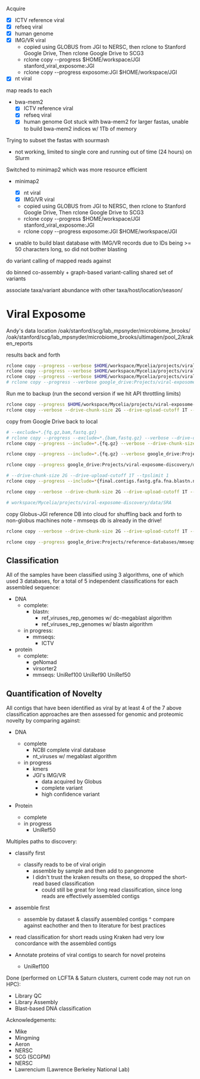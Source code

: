 



Acquire
- [x] ICTV reference viral
- [x] refseq viral
- [x] human genome
- [x] IMG/VR viral
    - copied using GLOBUS from JGI to NERSC, then rclone to Stanford Google Drive, Then rclone Google Drive to SCG3
    - rclone copy --progress $HOME/workspace/JGI stanford_viral_exposome:JGI
    - rclone copy --progress exposome:JGI $HOME/workspace/JGI
- [x] nt viral

map reads to each
- bwa-mem2
    - [x] ICTV reference viral
    - [x] refseq viral
    - [x] human genome
Got stuck with bwa-mem2 for larger fastas, unable to build bwa-mem2 indices w/ 1Tb of memory

Trying to subset the fastas with sourmash
- not working, limited to single core and running out of time (24 hours) on Slurm

Switched to minimap2 which was more resource efficient
- minimap2
    - [x] nt viral
    - [x] IMG/VR viral
    - copied using GLOBUS from JGI to NERSC, then rclone to Stanford Google Drive, Then rclone Google Drive to SCG3
    - rclone copy --progress $HOME/workspace/JGI stanford_viral_exposome:JGI
    - rclone copy --progress exposome:JGI $HOME/workspace/JGI
    
- unable to build blast database with IMG/VR records due to IDs being >= 50 characters long, so did not bother blasting

do variant calling of mapped reads against 

do binned co-assembly + graph-based variant-calling
shared set of variants

associate taxa/variant abundance with other taxa/host/location/season/

# Viral Exposome

Andy's data location
/oak/stanford/scg/lab_mpsnyder/microbiome_brooks/
/oak/stanford/scg/lab_mpsnyder/microbiome_brooks/ultimagen/pool_2/kraken_reports

results back and forth
```bash
rclone copy --progress --verbose $HOME/workspace/Mycelia/projects/viral-exposome-discovery/data/results exposome:viral-exposome-discovery/data/results
rclone copy --progress --verbose $HOME/workspace/Mycelia/projects/viral-exposome-discovery/data/SRA exposome:viral-exposome-discovery/data/SRA
rclone copy --progress --verbose $HOME/workspace/Mycelia/projects/viral-exposome-discovery/data/exposome_data exposome:viral-exposome-discovery/data/exposome_data
# rclone copy --progress --verbose google_drive:Projects/viral-exposome-discovery/data/results $HOME/workspace/Mycelia/projects/viral-exposome-discovery/data/results
```


Run me to backup (run the second version if we hit API throttling limits)
```bash
rclone copy --progress $HOME/workspace/Mycelia/projects/viral-exposome-discovery/data google_drive:Projects/viral-exposome-discovery/data
rclone copy --verbose --drive-chunk-size 2G --drive-upload-cutoff 1T --tpslimit 1 --progress $HOME/workspace/Mycelia/projects/viral-exposome-discovery/data google_drive:Projects/viral-exposome-discovery/data
```
copy from Google Drive back to local
```bash
# --exclude=*.{fq.gz,bam,fastq.gz}
# rclone copy --progress --exclude=*.{bam,fastq.gz} --verbose --drive-chunk-size 2G --drive-upload-cutoff 1T --tpslimit 1 google_drive:Projects/viral-exposome-discovery/data $HOME/workspace/Mycelia/projects/viral-exposome-discovery/data
rclone copy --progress --include=*.{fq.gz} --verbose --drive-chunk-size 2G --drive-upload-cutoff 1T --tpslimit 1 google_drive:Projects/viral-exposome-discovery/data/SRA $HOME/workspace/Mycelia/projects/viral-exposome-discovery/data/SRA

rclone copy --progress --include=*.{fq.gz} --verbose google_drive:Projects/viral-exposome-discovery/data/SRA $HOME/workspace/Mycelia/projects/viral-exposome-discovery/data/SRA

rclone copy --progress google_drive:Projects/viral-exposome-discovery/data $HOME/workspace/Mycelia/projects/viral-exposome-discovery/data

# --drive-chunk-size 2G --drive-upload-cutoff 1T --tpslimit 1
rclone copy --progress --include=*{final.contigs.fastg.gfa.fna.blastn.nt.megablast.txt} --verbose  google_drive:Projects/viral-exposome-discovery/data $HOME/workspace/Mycelia/projects/viral-exposome-discovery/data


```


```bash
rclone copy --verbose --drive-chunk-size 2G --drive-upload-cutoff 1T --tpslimit 1 --progress $HOME/workspace/Mycelia/projects/viral-exposome-discovery/data/SRA google_drive:Projects/viral-exposome-discovery/data/SRA

# workspace/Mycelia/projects/viral-exposome-discovery/data/SRA
```

copy Globus-JGI reference DB into cloud for shuffling back and forth to non-globus machines
note - mmseqs db is already in the drive!
```bash
rclone copy --verbose --drive-chunk-size 2G --drive-upload-cutoff 1T --tpslimit 1 --progress $HOME/workspace/JGI google_drive:Projects/reference-databases
```

```bash
rclone copy --progress google_drive:Projects/reference-databases/mmseqs.tar.gz $HOME/workspace/mmseqs_alt
```

## Classification
All of the samples have been classified using 3 algorithms, one of which used 3 databases, for a total of 5 independent classifications for each assembled sequence:
- DNA
    - complete:
        - blastn:
            - ref_viruses_rep_genomes w/ dc-megablast algorithm
            - ref_viruses_rep_genomes w/ blastn algorithm
    - in progress:
        - mmseqs:
            - ICTV
- protein
    - complete:
        - geNomad
        - virsorter2
        - mmseqs:
            UniRef100
            UniRef90
            UniRef50

## Quantification of Novelty
All contigs that have been identified as viral by at least 4 of the 7 above classification approaches are then assessed for genomic and proteomic novelty by comparing against:

- DNA
    - complete
        - NCBI complete viral database
        - nt_viruses w/ megablast algorithm
    - in progress
        - kmers
        - JGI's IMG/VR
            - data acquired by Globus
            - complete variant
            - high confidence variant

- Protein
    - complete
    - in progress
        - UniRef50

Multiples paths to discovery:
- classify first
    - classify reads to be of viral origin
        - assemble by sample and then add to pangenome
        - I didn't trust the kraken results on these, so dropped the short-read based classification
            - could still be great for long read classification, since long reads are effectively assembled contigs
- assemble first
    - assemble by dataset & classify assembled contigs
^ compare against eachother and then to literature for best practices
- read classification for short reads using Kraken had very low concordance with the assembled contigs

- Annotate proteins of viral contigs to search for novel proteins
    - UniRef100

Done (performed on LCFTA & Saturn clusters, current code may not run on HPC):
- Library QC
- Library Assembly
- Blast-based DNA classification

Acknowledgements:
- Mike
- Mingming
- Aeron
- NERSC
- SCG (SCGPM)
- NERSC
- Lawrencium (Lawrence Berkeley National Lab)
